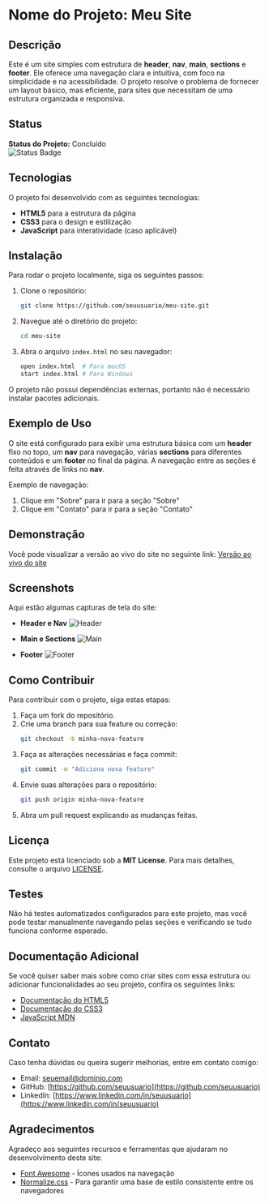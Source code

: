 # Nome do Projeto: Meu Site

## Descrição
Este é um site simples com estrutura de **header**, **nav**, **main**, **sections** e **footer**. Ele oferece uma navegação clara e intuitiva, com foco na simplicidade e na acessibilidade. O projeto resolve o problema de fornecer um layout básico, mas eficiente, para sites que necessitam de uma estrutura organizada e responsiva.

## Status
**Status do Projeto:** Concluído  
![Status Badge](https://img.shields.io/badge/status-concluído-brightgreen)

## Tecnologias
O projeto foi desenvolvido com as seguintes tecnologias:
- **HTML5** para a estrutura da página
- **CSS3** para o design e estilização
- **JavaScript** para interatividade (caso aplicável)

## Instalação

Para rodar o projeto localmente, siga os seguintes passos:

1. Clone o repositório:
    ```bash
    git clone https://github.com/seuusuario/meu-site.git
    ```

2. Navegue até o diretório do projeto:
    ```bash
    cd meu-site
    ```

3. Abra o arquivo `index.html` no seu navegador:
    ```bash
    open index.html  # Para macOS
    start index.html # Para Windows
    ```

O projeto não possui dependências externas, portanto não é necessário instalar pacotes adicionais.

## Exemplo de Uso

O site está configurado para exibir uma estrutura básica com um **header** fixo no topo, um **nav** para navegação, várias **sections** para diferentes conteúdos e um **footer** no final da página. A navegação entre as seções é feita através de links no **nav**.

Exemplo de navegação:
1. Clique em "Sobre" para ir para a seção "Sobre"
2. Clique em "Contato" para ir para a seção "Contato"

## Demonstração

Você pode visualizar a versão ao vivo do site no seguinte link:
[Versão ao vivo do site](https://www.seusite.com)

## Screenshots

Aqui estão algumas capturas de tela do site:

- **Header e Nav**
![Header](https://via.placeholder.com/800x200?text=Header+e+Nav)

- **Main e Sections**
![Main](https://via.placeholder.com/800x600?text=Main+e+Sections)

- **Footer**
![Footer](https://via.placeholder.com/800x200?text=Footer)

## Como Contribuir

Para contribuir com o projeto, siga estas etapas:

1. Faça um fork do repositório.
2. Crie uma branch para sua feature ou correção:
    ```bash
    git checkout -b minha-nova-feature
    ```
3. Faça as alterações necessárias e faça commit:
    ```bash
    git commit -m "Adiciona nova feature"
    ```
4. Envie suas alterações para o repositório:
    ```bash
    git push origin minha-nova-feature
    ```
5. Abra um pull request explicando as mudanças feitas.

## Licença

Este projeto está licenciado sob a **MIT License**. Para mais detalhes, consulte o arquivo [LICENSE](LICENSE).

## Testes

Não há testes automatizados configurados para este projeto, mas você pode testar manualmente navegando pelas seções e verificando se tudo funciona conforme esperado.

## Documentação Adicional

Se você quiser saber mais sobre como criar sites com essa estrutura ou adicionar funcionalidades ao seu projeto, confira os seguintes links:

- [Documentação do HTML5](https://developer.mozilla.org/pt-BR/docs/Web/HTML)
- [Documentação do CSS3](https://developer.mozilla.org/pt-BR/docs/Web/CSS)
- [JavaScript MDN](https://developer.mozilla.org/pt-BR/docs/Web/JavaScript)

## Contato

Caso tenha dúvidas ou queira sugerir melhorias, entre em contato comigo:

- Email: seuemail@dominio.com
- GitHub: [https://github.com/seuusuario](https://github.com/seuusuario)
- LinkedIn: [https://www.linkedin.com/in/seuusuario](https://www.linkedin.com/in/seuusuario)

## Agradecimentos

Agradeço aos seguintes recursos e ferramentas que ajudaram no desenvolvimento deste site:

- [Font Awesome](https://fontawesome.com/) - Ícones usados na navegação
- [Normalize.css](https://necolas.github.io/normalize.css/) - Para garantir uma base de estilo consistente entre os navegadores
